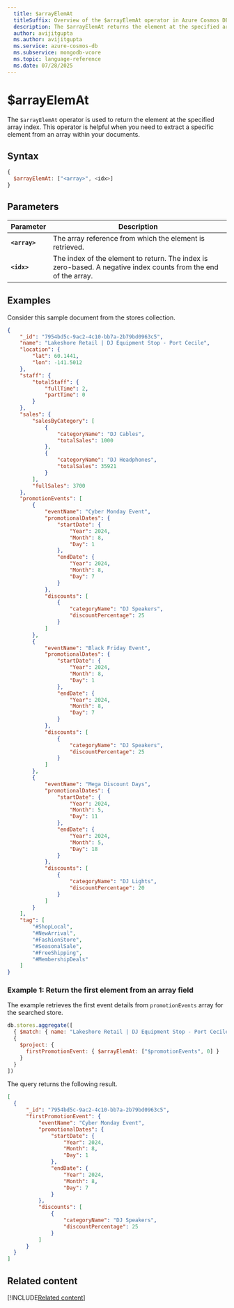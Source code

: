 ```yaml
---
  title: $arrayElemAt
  titleSuffix: Overview of the $arrayElemAt operator in Azure Cosmos DB for MongoDB (vCore)
  description: The $arrayElemAt returns the element at the specified array index.
  author: avijitgupta
  ms.author: avijitgupta
  ms.service: azure-cosmos-db
  ms.subservice: mongodb-vcore
  ms.topic: language-reference
  ms.date: 07/28/2025
---
```


# $arrayElemAt

The `$arrayElemAt` operator is used to return the element at the specified array index. This operator is helpful when you need to extract a specific element from an array within your documents.

## Syntax

```javascript
{
  $arrayElemAt: ["<array>", <idx>]
}
```

## Parameters

| Parameter | Description |
| --- | --- |
| **`<array>`**| The array reference from which the element is retrieved.|
| **`<idx>`**| The index of the element to return. The index is zero-based. A negative index counts from the end of the array.|

## Examples

Consider this sample document from the stores collection.

```json
{
    "_id": "7954bd5c-9ac2-4c10-bb7a-2b79bd0963c5",
    "name": "Lakeshore Retail | DJ Equipment Stop - Port Cecile",
    "location": {
        "lat": 60.1441,
        "lon": -141.5012
    },
    "staff": {
        "totalStaff": {
            "fullTime": 2,
            "partTime": 0
        }
    },
    "sales": {
        "salesByCategory": [
            {
                "categoryName": "DJ Cables",
                "totalSales": 1000
            },
            {
                "categoryName": "DJ Headphones",
                "totalSales": 35921
            }
        ],
        "fullSales": 3700
    },
    "promotionEvents": [
        {
            "eventName": "Cyber Monday Event",
            "promotionalDates": {
                "startDate": {
                    "Year": 2024,
                    "Month": 8,
                    "Day": 1
                },
                "endDate": {
                    "Year": 2024,
                    "Month": 8,
                    "Day": 7
                }
            },
            "discounts": [
                {
                    "categoryName": "DJ Speakers",
                    "discountPercentage": 25
                }
            ]
        },
        {
            "eventName": "Black Friday Event",
            "promotionalDates": {
                "startDate": {
                    "Year": 2024,
                    "Month": 8,
                    "Day": 1
                },
                "endDate": {
                    "Year": 2024,
                    "Month": 8,
                    "Day": 7
                }
            },
            "discounts": [
                {
                    "categoryName": "DJ Speakers",
                    "discountPercentage": 25
                }
            ]
        },
        {
            "eventName": "Mega Discount Days",
            "promotionalDates": {
                "startDate": {
                    "Year": 2024,
                    "Month": 5,
                    "Day": 11
                },
                "endDate": {
                    "Year": 2024,
                    "Month": 5,
                    "Day": 18
                }
            },
            "discounts": [
                {
                    "categoryName": "DJ Lights",
                    "discountPercentage": 20
                }
            ]
        }
    ],
    "tag": [
        "#ShopLocal",
        "#NewArrival",
        "#FashionStore",
        "#SeasonalSale",
        "#FreeShipping",
        "#MembershipDeals"
    ]
}

```

### Example 1: Return the first element from an array field

The example retrieves the first event details from `promotionEvents` array for the searched store.

```javascript
db.stores.aggregate([
  { $match: { name: "Lakeshore Retail | DJ Equipment Stop - Port Cecile" } },
  {
    $project: {
      firstPromotionEvent: { $arrayElemAt: ["$promotionEvents", 0] } 
    }
  }
])
```

The query returns the following result.

```json
[
  {
      "_id": "7954bd5c-9ac2-4c10-bb7a-2b79bd0963c5",
      "firstPromotionEvent": {
          "eventName": "Cyber Monday Event",
          "promotionalDates": {
              "startDate": {
                  "Year": 2024,
                  "Month": 8,
                  "Day": 1
              },
              "endDate": {
                  "Year": 2024,
                  "Month": 8,
                  "Day": 7
              }
          },
          "discounts": [
              {
                  "categoryName": "DJ Speakers",
                  "discountPercentage": 25
              }
          ]
      }
  }
]
```

## Related content

[!INCLUDE[Related content](../includes/related-content.md)]
